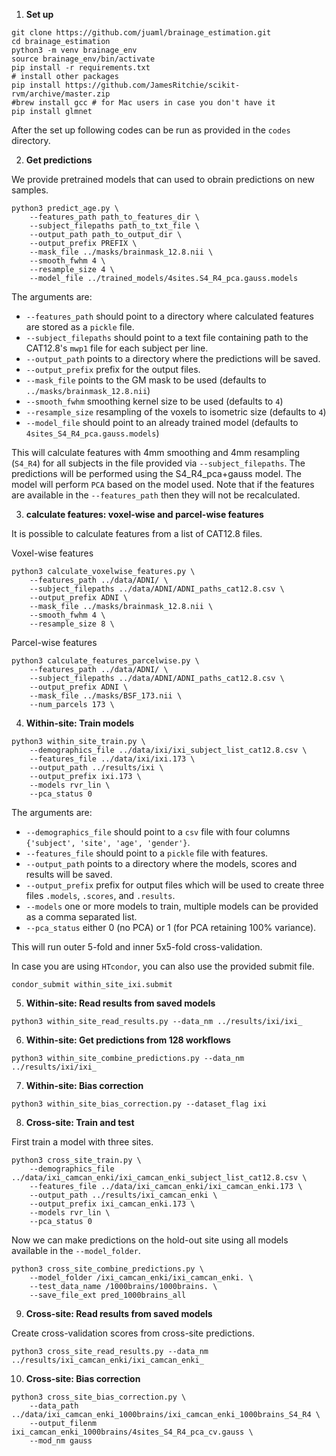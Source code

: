 1.  **Set up**

```
git clone https://github.com/juaml/brainage_estimation.git
cd brainage_estimation
python3 -m venv brainage_env
source brainage_env/bin/activate
pip install -r requirements.txt
# install other packages
pip install https://github.com/JamesRitchie/scikit-rvm/archive/master.zip
#brew install gcc # for Mac users in case you don't have it
pip install glmnet
```

After the set up following codes can be run as provided in the `codes` directory.

2. **Get predictions** 

We provide pretrained models that can used to obrain predictions on new samples.

```
python3 predict_age.py \
    --features_path path_to_features_dir \
    --subject_filepaths path_to_txt_file \            
    --output_path path_to_output_dir \            
    --output_prefix PREFIX \         
    --mask_file ../masks/brainmask_12.8.nii \            
    --smooth_fwhm 4 \
    --resample_size 4 \
    --model_file ../trained_models/4sites.S4_R4_pca.gauss.models
```

The arguments are:
- `--features_path` should point to a directory where calculated features are stored as a `pickle` file.
- `--subject_filepaths` should point to a text file containing path to the CAT12.8's `mwp1` file for each subject per line.
- `--output_path` points to a directory where the predictions will be saved.
- `--output_prefix` prefix for the output files.
- `--mask_file` points to the GM mask to be used (defaults to `../masks/brainmask_12.8.nii`)
- `--smooth_fwhm` smoothing kernel size to be used (defaults to `4`)
- `--resample_size` resampling of the voxels to isometric size (defaults to `4`)
- `--model_file` should point to an already trained model (defaults to `4sites_S4_R4_pca.gauss.models`)
             
This will calculate features with 4mm smoothing and 4mm resampling (`S4_R4`) for all subjects in the file provided via `--subject_filepaths`.
The predictions will be performed using the S4_R4_pca+gauss model.
The model will perform `PCA` based on the model used.
Note that if the features are available in the `--features_path` then they will not be recalculated.

3. **calculate features: voxel-wise and parcel-wise features**
        
It is possible to calculate features from a list of CAT12.8 files.

Voxel-wise features
```
python3 calculate_voxelwise_features.py \
    --features_path ../data/ADNI/ \
    --subject_filepaths ../data/ADNI/ADNI_paths_cat12.8.csv \
    --output_prefix ADNI \
    --mask_file ../masks/brainmask_12.8.nii \
    --smooth_fwhm 4 \
    --resample_size 8 \
```

Parcel-wise features
```
python3 calculate_features_parcelwise.py \
    --features_path ../data/ADNI/ \
    --subject_filepaths ../data/ADNI/ADNI_paths_cat12.8.csv \
    --output_prefix ADNI \
    --mask_file ../masks/BSF_173.nii \
    --num_parcels 173 \
```
    
4. **Within-site: Train models**
        
```
python3 within_site_train.py \
    --demographics_file ../data/ixi/ixi_subject_list_cat12.8.csv \
    --features_file ../data/ixi/ixi.173 \
    --output_path ../results/ixi \
    --output_prefix ixi.173 \
    --models rvr_lin \
    --pca_status 0
```

The arguments are:
- `--demographics_file` should point to a `csv` file with four columns `{'subject', 'site', 'age', 'gender'}`.
- `--features_file` should point to a `pickle` file with features.
- `--output_path` points to a directory where the models, scores and results will be saved.
- `--output_prefix` prefix for output files which will be used to create three files `.models`, `.scores`, and `.results`.
- `--models` one or more models to train, multiple models can be provided as a comma separated list.
- `--pca_status` either 0 (no PCA) or 1 (for PCA retaining 100% variance). 

This will run outer 5-fold and inner 5x5-fold cross-validation.

In case you are using `HTcondor`, you can also use the provided submit file.

`condor_submit within_site_ixi.submit`


5. **Within-site: Read results from saved models**  
        
`python3 within_site_read_results.py --data_nm ../results/ixi/ixi_`


6. **Within-site: Get predictions from 128 workflows**  
        
`python3 within_site_combine_predictions.py --data_nm ../results/ixi/ixi_`
        
7. **Within-site: Bias correction**
        
`python3 within_site_bias_correction.py --dataset_flag ixi`


8. **Cross-site: Train and test**  
      
First train a model with three sites.
```
python3 cross_site_train.py \
    --demographics_file ../data/ixi_camcan_enki/ixi_camcan_enki_subject_list_cat12.8.csv \
    --features_file ../data/ixi_camcan_enki/ixi_camcan_enki.173 \
    --output_path ../results/ixi_camcan_enki \
    --output_prefix ixi_camcan_enki.173 \
    --models rvr_lin \
    --pca_status 0
```

Now we can make predictions on the hold-out site using all models available in the `--model_folder`.
```
python3 cross_site_combine_predictions.py \
    --model_folder /ixi_camcan_enki/ixi_camcan_enki. \
    --test_data_name /1000brains/1000brains. \
    --save_file_ext pred_1000brains_all
```

9. **Cross-site: Read results from saved models**  
        
Create cross-validation scores from cross-site predictions.
        
`python3 cross_site_read_results.py --data_nm ../results/ixi_camcan_enki/ixi_camcan_enki_`

     
10. **Cross-site: Bias correction**

```
python3 cross_site_bias_correction.py \
    --data_path ../data/ixi_camcan_enki_1000brains/ixi_camcan_enki_1000brains_S4_R4 \
    --output_filenm ixi_camcan_enki_1000brains/4sites_S4_R4_pca_cv.gauss \
    --mod_nm gauss
```
